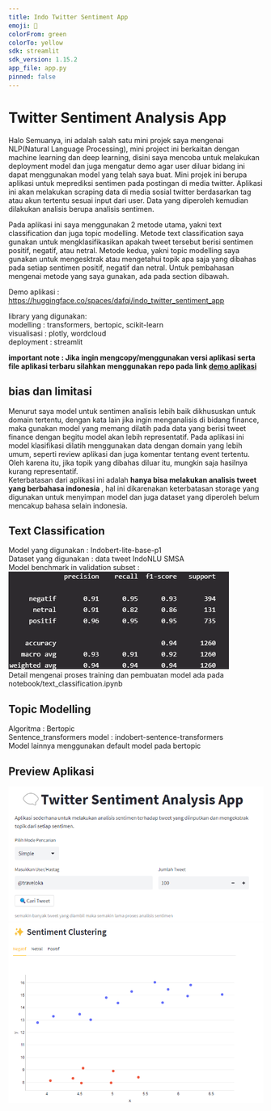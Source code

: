 ```yaml
---
title: Indo Twitter Sentiment App
emoji: 👀
colorFrom: green
colorTo: yellow
sdk: streamlit
sdk_version: 1.15.2
app_file: app.py
pinned: false
---
```


# Twitter Sentiment Analysis App

Halo Semuanya, ini adalah salah satu mini projek saya mengenai NLP(Natural Language Processing), mini project ini berkaitan dengan machine learning dan deep learning, disini saya mencoba untuk melakukan deployment model dan juga mengatur demo agar user diluar bidang ini dapat menggunakan model yang telah saya buat.
Mini projek ini berupa aplikasi untuk meprediksi sentimen pada postingan di media twitter. Aplikasi ini akan melakukan scraping data di media sosial twitter berdasarkan tag atau akun tertentu sesuai input dari user. Data yang diperoleh kemudian dilakukan analisis berupa analisis sentimen. 

Pada aplikasi ini saya menggunakan 2 metode utama, yakni text classification dan juga topic modelling. Metode text classification saya gunakan untuk mengklasifikasikan apakah tweet tersebut berisi sentimen positif, negatif, atau netral. Metode kedua, yakni topic modelling saya gunakan untuk mengesktrak atau mengetahui topik apa saja yang dibahas pada setiap sentimen positif, negatif dan netral. Untuk pembahasan mengenai metode yang saya gunakan, ada pada section dibawah.

Demo aplikasi : https://huggingface.co/spaces/dafqi/indo_twitter_sentiment_app 

library yang digunakan:  <br>
modelling : transformers, bertopic, scikit-learn <br>
visualisasi : plotly, wordcloud <br>
deployment : streamlit <br>

<b> important note : Jika ingin mengcopy/menggunakan versi aplikasi serta file aplikasi terbaru silahkan menggunakan repo pada link <a href = "https://huggingface.co/spaces/dafqi/indo_twitter_sentiment_app "> demo aplikasi </a> </b>



## bias dan limitasi

Menurut saya model untuk sentimen analisis lebih baik dikhususkan untuk domain tertentu, dengan kata lain jika ingin menganalisis di bidang finance, maka gunakan model yang memang dilatih pada data yang berisi tweet finance dengan begitu model akan lebih representatif. Pada aplikasi ini model klasifikasi dilatih menggunakan data dengan domain yang lebih umum, seperti review aplikasi dan juga komentar tentang event tertentu. Oleh karena itu, jika topik yang dibahas diluar itu, mungkin saja hasilnya kurang representatif. <br>
Keterbatasan dari aplikasi ini adalah <b> hanya bisa melakukan analisis tweet yang berbahasa indonesia </b>, hal ini dikarenakan keterbatasan storage yang digunakan untuk menyimpan model dan juga dataset yang diperoleh belum mencakup bahasa selain indonesia.  

## Text Classification

Model yang digunakan : Indobert-lite-base-p1 <br>
Dataset yang digunakan : data tweet IndoNLU  SMSA <br> 
Model benchmark in validation subset :  <br>
<img src="assets/img/model_benchmark.png" /> <br>
Detail mengenai proses training dan pembuatan model ada pada notebook/text_classification.ipynb   

## Topic Modelling 

Algoritma : Bertopic <br>
Sentence_transformers model : indobert-sentence-transformers <br>
Model lainnya menggunakan default model pada bertopic

## Preview Aplikasi

<img src="assets/img/showcase_1.png" width = "512"/> <br>
<img src="assets/img/showcase_2.png" width = "512" /> <br>


